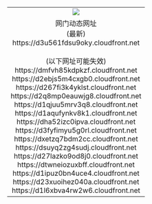 ﻿<table>
  <tr></tr>
  <tr><td colspan=2 align=center><img src="https://d3u561fdsu9oky.cloudfront.net/Up/oGate.jpg" /></td></tr>
  <tr><td colspan=2 align=center>网门动态网址<br/>(最新)
<br>https://d3u561fdsu9oky.cloudfront.net
<br/><br/>(以下网址可能失效)
<br>https://dmfvh85kdpkzf.cloudfront.net
<br>https://d2ebjs5m4cxgb0.cloudfront.net
<br>https://d267fi3k4yklst.cloudfront.net
<br>https://d2q8mp0eauwjg8.cloudfront.net
<br>https://d1qjuu5mrv3q8.cloudfront.net
<br>https://d1aqufynkv8k1.cloudfront.net
<br>https://dha52izc0ipva.cloudfront.net
<br>https://d3fyfimyu5g0rl.cloudfront.net
<br>https://dxetzq7bdm2cc.cloudfront.net
<br>https://dsuyq2zg4sudj.cloudfront.net
<br>https://d27lazko9od8j0.cloudfront.net
<br>https://dtwneiozuxbff.cloudfront.net
<br>https://d1ipuz0bn4uce4.cloudfront.net
<br>https://d23xuoihez040a.cloudfront.net
<br>https://d1l6xbva4rw2w6.cloudfront.net
    </td>
  </tr>
</table>
